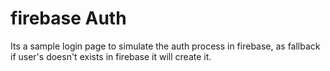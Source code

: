 # firebase Auth
Its a sample login page to simulate the auth process in firebase, as fallback if user's doesn't exists in firebase it will create it.
